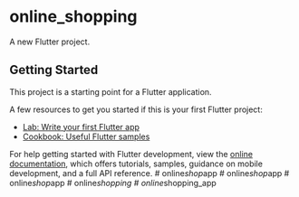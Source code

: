 # online_shopping

A new Flutter project.

## Getting Started

This project is a starting point for a Flutter application.

A few resources to get you started if this is your first Flutter project:

- [Lab: Write your first Flutter app](https://docs.flutter.dev/get-started/codelab)
- [Cookbook: Useful Flutter samples](https://docs.flutter.dev/cookbook)

For help getting started with Flutter development, view the
[online documentation](https://docs.flutter.dev/), which offers tutorials,
samples, guidance on mobile development, and a full API reference.
#   o n l i n e _ s h o p _ a p p  
 #   o n l i n e _ s h o p _ a p p  
 #   o n l i n e _ s h o p _ a p p  
 #   o n l i n e _ s h o p p i n g  
 #   o n l i n e _ s h o p p i n g _ a p p  
 